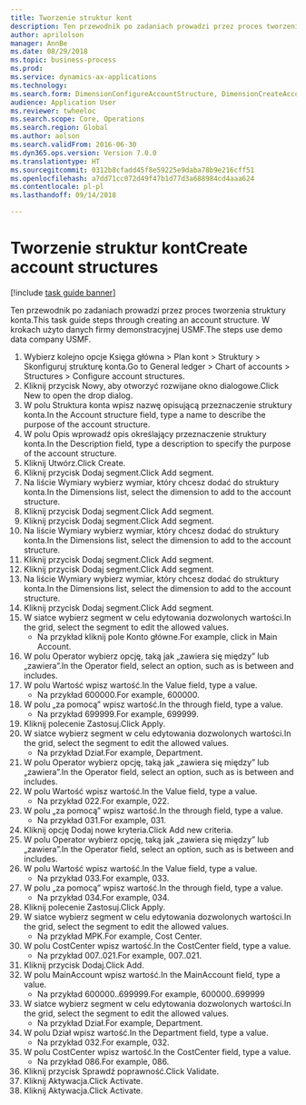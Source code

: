 ```yaml
--- 
title: Tworzenie struktur kont
description: Ten przewodnik po zadaniach prowadzi przez proces tworzenia struktury konta.
author: aprilolson
manager: AnnBe
ms.date: 08/29/2018
ms.topic: business-process
ms.prod: 
ms.service: dynamics-ax-applications
ms.technology: 
ms.search.form: DimensionConfigureAccountStructure, DimensionCreateAccountStructure, DimensionHierarchyAddLevel, DimensionHierarchyConstraintActivate
audience: Application User
ms.reviewer: twheeloc
ms.search.scope: Core, Operations
ms.search.region: Global
ms.author: aolson
ms.search.validFrom: 2016-06-30
ms.dyn365.ops.version: Version 7.0.0
ms.translationtype: HT
ms.sourcegitcommit: 0312b8cfadd45f8e59225e9daba78b9e216cff51
ms.openlocfilehash: a7dd71cc072d49f47b1d77d3a688984cd4aaa624
ms.contentlocale: pl-pl
ms.lasthandoff: 09/14/2018

---
```

# <a name="create-account-structures"></a><span data-ttu-id="bc03a-103">Tworzenie struktur kont</span><span class="sxs-lookup"><span data-stu-id="bc03a-103">Create account structures</span></span>

[!include [task guide banner](../../includes/task-guide-banner.md)]

<span data-ttu-id="bc03a-104">Ten przewodnik po zadaniach prowadzi przez proces tworzenia struktury konta.</span><span class="sxs-lookup"><span data-stu-id="bc03a-104">This task guide steps through creating an account structure.</span></span> <span data-ttu-id="bc03a-105">W krokach użyto danych firmy demonstracyjnej USMF.</span><span class="sxs-lookup"><span data-stu-id="bc03a-105">The steps use demo data company USMF.</span></span>

1. <span data-ttu-id="bc03a-106">Wybierz kolejno opcje Księga główna > Plan kont > Struktury > Skonfiguruj strukturę konta.</span><span class="sxs-lookup"><span data-stu-id="bc03a-106">Go to General ledger > Chart of accounts > Structures > Configure account structures.</span></span>
2. <span data-ttu-id="bc03a-107">Kliknij przycisk Nowy, aby otworzyć rozwijane okno dialogowe.</span><span class="sxs-lookup"><span data-stu-id="bc03a-107">Click New to open the drop dialog.</span></span>
3. <span data-ttu-id="bc03a-108">W polu Struktura konta wpisz nazwę opisującą przeznaczenie struktury konta.</span><span class="sxs-lookup"><span data-stu-id="bc03a-108">In the Account structure field, type a name to describe the purpose of the account structure.</span></span>
4. <span data-ttu-id="bc03a-109">W polu Opis wprowadź opis określający przeznaczenie struktury konta.</span><span class="sxs-lookup"><span data-stu-id="bc03a-109">In the Description field, type a description to specify the purpose of the account structure.</span></span>
5. <span data-ttu-id="bc03a-110">Kliknij Utwórz.</span><span class="sxs-lookup"><span data-stu-id="bc03a-110">Click Create.</span></span>
6. <span data-ttu-id="bc03a-111">Kliknij przycisk Dodaj segment.</span><span class="sxs-lookup"><span data-stu-id="bc03a-111">Click Add segment.</span></span>
7. <span data-ttu-id="bc03a-112">Na liście Wymiary wybierz wymiar, który chcesz dodać do struktury konta.</span><span class="sxs-lookup"><span data-stu-id="bc03a-112">In the Dimensions list, select the dimension to add to the account structure.</span></span>
8. <span data-ttu-id="bc03a-113">Kliknij przycisk Dodaj segment.</span><span class="sxs-lookup"><span data-stu-id="bc03a-113">Click Add segment.</span></span>
9. <span data-ttu-id="bc03a-114">Kliknij przycisk Dodaj segment.</span><span class="sxs-lookup"><span data-stu-id="bc03a-114">Click Add segment.</span></span>
10. <span data-ttu-id="bc03a-115">Na liście Wymiary wybierz wymiar, który chcesz dodać do struktury konta.</span><span class="sxs-lookup"><span data-stu-id="bc03a-115">In the Dimensions list, select the dimension to add to the account structure.</span></span>
11. <span data-ttu-id="bc03a-116">Kliknij przycisk Dodaj segment.</span><span class="sxs-lookup"><span data-stu-id="bc03a-116">Click Add segment.</span></span>
12. <span data-ttu-id="bc03a-117">Kliknij przycisk Dodaj segment.</span><span class="sxs-lookup"><span data-stu-id="bc03a-117">Click Add segment.</span></span>
13. <span data-ttu-id="bc03a-118">Na liście Wymiary wybierz wymiar, który chcesz dodać do struktury konta.</span><span class="sxs-lookup"><span data-stu-id="bc03a-118">In the Dimensions list, select the dimension to add to the account structure.</span></span>
14. <span data-ttu-id="bc03a-119">Kliknij przycisk Dodaj segment.</span><span class="sxs-lookup"><span data-stu-id="bc03a-119">Click Add segment.</span></span>
15. <span data-ttu-id="bc03a-120">W siatce wybierz segment w celu edytowania dozwolonych wartości.</span><span class="sxs-lookup"><span data-stu-id="bc03a-120">In the grid, select the segment to edit the allowed values.</span></span>
    * <span data-ttu-id="bc03a-121">Na przykład kliknij pole Konto główne.</span><span class="sxs-lookup"><span data-stu-id="bc03a-121">For example, click in Main Account.</span></span>  
16. <span data-ttu-id="bc03a-122">W polu Operator wybierz opcję, taką jak „zawiera się między” lub „zawiera”.</span><span class="sxs-lookup"><span data-stu-id="bc03a-122">In the Operator field, select an option, such as is between and includes.</span></span>
17. <span data-ttu-id="bc03a-123">W polu Wartość wpisz wartość.</span><span class="sxs-lookup"><span data-stu-id="bc03a-123">In the Value field, type a value.</span></span>
    * <span data-ttu-id="bc03a-124">Na przykład 600000.</span><span class="sxs-lookup"><span data-stu-id="bc03a-124">For example, 600000.</span></span>  
18. <span data-ttu-id="bc03a-125">W polu „za pomocą” wpisz wartość.</span><span class="sxs-lookup"><span data-stu-id="bc03a-125">In the through field, type a value.</span></span>
    * <span data-ttu-id="bc03a-126">Na przykład 699999.</span><span class="sxs-lookup"><span data-stu-id="bc03a-126">For example, 699999.</span></span>  
19. <span data-ttu-id="bc03a-127">Kliknij polecenie Zastosuj.</span><span class="sxs-lookup"><span data-stu-id="bc03a-127">Click Apply.</span></span>
20. <span data-ttu-id="bc03a-128">W siatce wybierz segment w celu edytowania dozwolonych wartości.</span><span class="sxs-lookup"><span data-stu-id="bc03a-128">In the grid, select the segment to edit the allowed values.</span></span>
    * <span data-ttu-id="bc03a-129">Na przykład Dział.</span><span class="sxs-lookup"><span data-stu-id="bc03a-129">For example, Department.</span></span>  
21. <span data-ttu-id="bc03a-130">W polu Operator wybierz opcję, taką jak „zawiera się między” lub „zawiera”.</span><span class="sxs-lookup"><span data-stu-id="bc03a-130">In the Operator field, select an option, such as is between and includes.</span></span>
22. <span data-ttu-id="bc03a-131">W polu Wartość wpisz wartość.</span><span class="sxs-lookup"><span data-stu-id="bc03a-131">In the Value field, type a value.</span></span>
    * <span data-ttu-id="bc03a-132">Na przykład 022.</span><span class="sxs-lookup"><span data-stu-id="bc03a-132">For example, 022.</span></span>  
23. <span data-ttu-id="bc03a-133">W polu „za pomocą” wpisz wartość.</span><span class="sxs-lookup"><span data-stu-id="bc03a-133">In the through field, type a value.</span></span>
    * <span data-ttu-id="bc03a-134">Na przykład 031.</span><span class="sxs-lookup"><span data-stu-id="bc03a-134">For example, 031.</span></span>  
24. <span data-ttu-id="bc03a-135">Kliknij opcję Dodaj nowe kryteria.</span><span class="sxs-lookup"><span data-stu-id="bc03a-135">Click Add new criteria.</span></span>
25. <span data-ttu-id="bc03a-136">W polu Operator wybierz opcję, taką jak „zawiera się między” lub „zawiera”.</span><span class="sxs-lookup"><span data-stu-id="bc03a-136">In the Operator field, select an option, such as is between and includes.</span></span>
26. <span data-ttu-id="bc03a-137">W polu Wartość wpisz wartość.</span><span class="sxs-lookup"><span data-stu-id="bc03a-137">In the Value field, type a value.</span></span>
    * <span data-ttu-id="bc03a-138">Na przykład 033.</span><span class="sxs-lookup"><span data-stu-id="bc03a-138">For example, 033.</span></span>  
27. <span data-ttu-id="bc03a-139">W polu „za pomocą” wpisz wartość.</span><span class="sxs-lookup"><span data-stu-id="bc03a-139">In the through field, type a value.</span></span>
    * <span data-ttu-id="bc03a-140">Na przykład 034.</span><span class="sxs-lookup"><span data-stu-id="bc03a-140">For example, 034.</span></span>  
28. <span data-ttu-id="bc03a-141">Kliknij polecenie Zastosuj.</span><span class="sxs-lookup"><span data-stu-id="bc03a-141">Click Apply.</span></span>
29. <span data-ttu-id="bc03a-142">W siatce wybierz segment w celu edytowania dozwolonych wartości.</span><span class="sxs-lookup"><span data-stu-id="bc03a-142">In the grid, select the segment to edit the allowed values.</span></span>
    * <span data-ttu-id="bc03a-143">Na przykład MPK.</span><span class="sxs-lookup"><span data-stu-id="bc03a-143">For example, Cost Center.</span></span>  
30. <span data-ttu-id="bc03a-144">W polu CostCenter wpisz wartość.</span><span class="sxs-lookup"><span data-stu-id="bc03a-144">In the CostCenter field, type a value.</span></span>
    * <span data-ttu-id="bc03a-145">Na przykład 007..021.</span><span class="sxs-lookup"><span data-stu-id="bc03a-145">For example, 007..021.</span></span>  
31. <span data-ttu-id="bc03a-146">Kliknij przycisk Dodaj.</span><span class="sxs-lookup"><span data-stu-id="bc03a-146">Click Add.</span></span>
32. <span data-ttu-id="bc03a-147">W polu MainAccount wpisz wartość.</span><span class="sxs-lookup"><span data-stu-id="bc03a-147">In the MainAccount field, type a value.</span></span>
    * <span data-ttu-id="bc03a-148">Na przykład 600000..699999.</span><span class="sxs-lookup"><span data-stu-id="bc03a-148">For example, 600000..699999</span></span>  
33. <span data-ttu-id="bc03a-149">W siatce wybierz segment w celu edytowania dozwolonych wartości.</span><span class="sxs-lookup"><span data-stu-id="bc03a-149">In the grid, select the segment to edit the allowed values.</span></span>
    * <span data-ttu-id="bc03a-150">Na przykład Dział.</span><span class="sxs-lookup"><span data-stu-id="bc03a-150">For example, Department.</span></span>  
34. <span data-ttu-id="bc03a-151">W polu Dział wpisz wartość.</span><span class="sxs-lookup"><span data-stu-id="bc03a-151">In the Department field, type a value.</span></span>
    * <span data-ttu-id="bc03a-152">Na przykład 032.</span><span class="sxs-lookup"><span data-stu-id="bc03a-152">For example, 032.</span></span>  
35. <span data-ttu-id="bc03a-153">W polu CostCenter wpisz wartość.</span><span class="sxs-lookup"><span data-stu-id="bc03a-153">In the CostCenter field, type a value.</span></span>
    * <span data-ttu-id="bc03a-154">Na przykład 086.</span><span class="sxs-lookup"><span data-stu-id="bc03a-154">For example, 086.</span></span>  
36. <span data-ttu-id="bc03a-155">Kliknij przycisk Sprawdź poprawność.</span><span class="sxs-lookup"><span data-stu-id="bc03a-155">Click Validate.</span></span>
37. <span data-ttu-id="bc03a-156">Kliknij Aktywacja.</span><span class="sxs-lookup"><span data-stu-id="bc03a-156">Click Activate.</span></span>
38. <span data-ttu-id="bc03a-157">Kliknij Aktywacja.</span><span class="sxs-lookup"><span data-stu-id="bc03a-157">Click Activate.</span></span>


